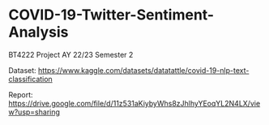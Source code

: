 # COVID-19-Twitter-Sentiment-Analysis
BT4222 Project AY 22/23 Semester 2

Dataset: https://www.kaggle.com/datasets/datatattle/covid-19-nlp-text-classification

Report: https://drive.google.com/file/d/11z531aKiybyWhs8zJhlhyYEoqYL2N4LX/view?usp=sharing
